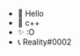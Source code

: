 - 👋 Hello
- 👀 c++
- ✨ :O
- 📞 Reality#0002

<!---
Th3R3ality/Th3R3ality is a ✨ special ✨ repository because its `README.md` (this file) appears on your GitHub profile.
You can click the Preview link to take a look at your changes.
--->

